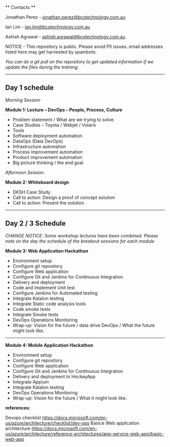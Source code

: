 

**  Contacts **

Jonathan Perez - jonathan.perez@bcstechnology.com.au

Ian Lim - ian.lim@bcstechnology.com.au

Ashish Agrawal - ashish.agrawal@bcstechnology.com.au

NOTICE - This repository is public.  Please avoid PII issues.  email addresses listed here may get harvested by spambots.

*You can do a git pull on the repository to get updated information if we update the files during the training.*

---

## Day 1 schedule

*Morning Session*

**Module 1:  Lecture – DevOps – People, Process, Culture**

*  Problem statement / What are we trying to solve. 
*  Case Studies – Toyota / Webjet / Volaris 
*  Tools 
*  Software deployment automation 
*  DataOps (Data DevOps) 
*  Infrastructure automation 
*  Process improvement automation 
*  Product improvement automation 
*  Big picture thinking / the end goal 
 
*Afternoon Session*

**Module 2:  Whiteboard design**

*  DKSH Case Study 
*  Call to action:  Design a proof of concept solution 
*  Call to action:  Present the solution 

---

## Day 2 / 3 Schedule

*CHANGE NOTICE:  Some workshop lectures have been combined.  Please note on the day the schedule of the breakout sessions for each module*


**Module 3:  Web Application Hackathon**

*  Environment setup 
*  Configure git repository  
*  Configure Web application  
*  Configure Git and Jenkins for Continuous Integration 
*  Delivery and deployment 
*  Code and implement Unit test 
*  Configure Jenkins for Automated testing 
*  Integrate Katalon testing 
*  Integrate Static code analysis tools 
*  Code smoke tests 
*  Integrate Smoke tests 
*  DevOps Operations Monitoring 
*  Wrap-up: Vision for the future / data drive DevOps / What the future might look like.

---

**Module 4: Mobile Application Hackathon**

*  Environment setup 
*  Configure git repository  
*  Configure Web application  
*  Configure Git and Jenkins for Continuous Integration 
*  Delivery and deployment to HockeyApp 
*  Integrate Appium 
*  Integrate Katalon testing 
*  DevOps Operations Monitoring 
*  Wrap-up: Vision for the future / What it might look like. 



**references:**

Devops checklist
https://docs.microsoft.com/en-us/azure/architecture/checklist/dev-ops
Basice Web application architecture
https://docs.microsoft.com/en-us/azure/architecture/reference-architectures/app-service-web-app/basic-web-app